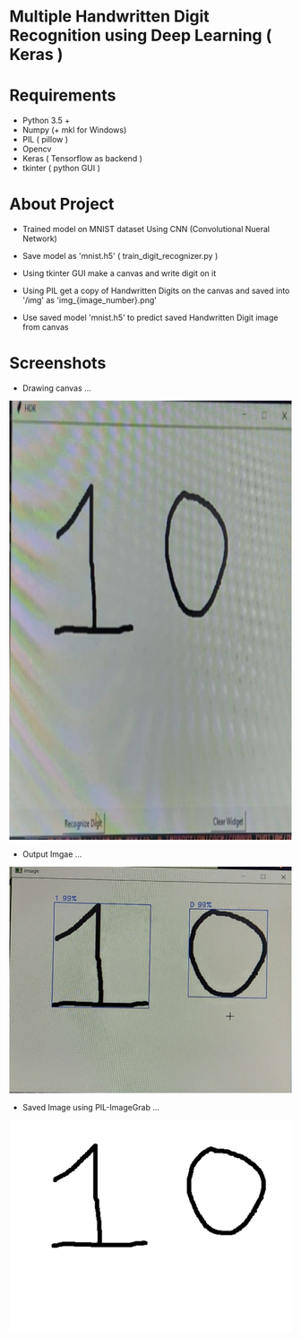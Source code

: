 # Multiple Handwritten Digit Recognition using Deep Learning ( Keras )

# Requirements

* Python 3.5 +
* Numpy (+ mkl for Windows)
* PIL ( pillow )
* Opencv
* Keras ( Tensorflow as backend )
* tkinter ( python GUI )

# About Project

* Trained model on MNIST dataset Using CNN (Convolutional Nueral Network)

* Save model as 'mnist.h5' ( train_digit_recognizer.py )

* Using tkinter GUI make a canvas and write digit on it

* Using PIL get a copy of Handwritten Digits on the canvas and saved into '/img' as 'img_{image_number}.png'

* Use saved model 'mnist.h5' to predict saved Handwritten Digit image from canvas

# Screenshots

* Drawing canvas ...


<img src="gui/drawing_canvas_window.jpg?raw=true" width="784" height="784">

* Output Imgae ...

![Output](gui/predicted_image.jpg?raw=true)

* Saved Image using PIL-ImageGrab ...

![Grabbed_Image](img/img_0.png?raw=true)

